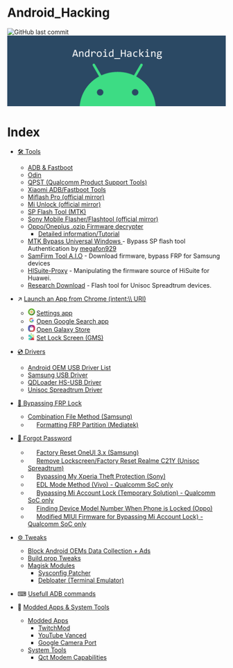 # Android_Hacking
![GitHub last commit](https://img.shields.io/github/last-commit/AzimsTech/Android_Hacking)
![Site cover](cover.png)

# Index
- [🛠 Tools](Tools)
    - [ADB & Fastboot](https://chocolatey.org/packages/adb)
    - [Odin](Tools/Odin3_v3.14.1.rar)
    - [QPST (Qualcomm Product Support Tools)](Tools/QPST_2.7.473.zip)
    - [Xiaomi ADB/Fastboot Tools](https://github.com/Szaki/XiaomiADBFastbootTools/releases)
    - [Miflash Pro (official mirror)](http://miuirom.xiaomi.com/rom/u1106245679/4.3.1129.28/miflash_pro-en-4.3.1129.28.zip)
    - [Mi Unlock (official mirror)](http://miuirom.xiaomi.com/rom/u1106245679/3.5.1108.44/miflash_unlock-en-3.5.1108.44.zip)
    - [SP Flash Tool (MTK)](Tools/SP_Flash_Tool_exe_Windows_v5.1916.00.000.zip)
    - [Sony Mobile Flasher/Flashtool (official mirror)](http://www.flashtool.net/downloads.php)
    - [Oppo/Oneplus .ozip Firmware decrypter](https://github.com/bkerler/oppo_ozip_decrypt)
        - [Detailed information/Tutorial](https://bkerler.github.io/reversing/2019/04/24/the-game-begins/)
    - [MTK Bypass Universal Windows ](https://megafon929.github.io/mtk) - Bypass SP flash tool Authentication by [megafon929](https://github.com/megafon929)
    - [SamFirm Tool A.I.O](https://forum.xda-developers.com/t/tool-samfirm-a-i-o-tools-firmware-downloader-mtp-bypass-frp.4210103/) - Download firmware, bypass FRP for Samsung devices
    - [HISuite-Proxy](https://github.com/ProfessorJTJ/HISuite-Proxy) - Manipulating the firmware source of HiSuite for Huawei.
    - [Research Download](Tools/RESEARCHDOWNLOAD_R21.0.0001.rar) - Flash tool for Unisoc Spreadtrum devices.

- ↗ [Launch an App from Chrome (intent:\\\ URI)](#)
  - <img src="./images/icon_settings.png" width="16px" height="16px"> [Settings app](intent://com.android.settings/#Intent;scheme=android-app;end)
  - <img src="./images/icon_google-search.png" width="16px" height="16px"> [Open Google Search app](intent://com.google.android.googlequicksearchbox/#Intent;scheme=android-app;end)
  - <img src="./images/icon_galaxy-store.png" width="16px" height="16px"> [Open Galaxy Store](intent://com.sec.android.app.samsungapps/#Intent;scheme=android-app;end)
  - <img src="./images/icon_gms.png" width="16px" height="16px"> [Set Lock Screen (GMS)](intent://com.google.android.gms/#Intent;scheme=promote_smartlock_scheme;end)

- [💿 Drivers](Drivers)
    - [Android OEM USB Driver List](https://developer.android.com/studio/run/oem-usb#Drivers)
    - [Samsung USB Driver](Drivers/SAMSUNG_USB_Driver_for_Mobile_Phones.exe)
    - [QDLoader HS-USB Driver](Drivers/QDLoader_HS-USB_Driver.zip)
    - [Unisoc Spreadtrum Driver](Drivers/Unisoc_Spreadtrum_Driver.rar) 
    <!-- - [MTK Android USB Driver](Drivers/MTK_Android_USB_Driver.zip) -->

- [🔑 Bypassing FRP Lock](Bypassing%20FRP%20Lock)
    -  [Combination File Method (Samsung)](Bypassing%20FRP%20Lock/Combination%20File%20Method%20(Samsung).md)
    - <img src="http://s2.googleusercontent.com/s2/favicons?domain_url=https://online.mediatek.com/Public%20Documents/Forms/AllItems.aspx" width="16px" height="16px"> [Formatting FRP Partition (Mediatek)](Bypassing%20FRP%20Lock/Mediatek.md)
-  [🔑 Forgot Password](Forgot%20password)
    - <img src="http://s2.googleusercontent.com/s2/favicons?domain_url=https://www.samsung.com/" width="16px" height="16px"> [Factory Reset OneUI 3.x (Samsung)](Forgot%20Password/Factory_Reset_OneUI3.x.md)
    - <img src="http://s2.googleusercontent.com/s2/favicons?domain_url=https://www.realme.com/" width="16px" height="16px"> [Remove Lockscreen/Factory Reset Realme C21Y (Unisoc Spreadtrum)](Forgot%20Password/Remove_Lockscreen_Realme_C21Y.md)
    - <img src="http://s2.googleusercontent.com/s2/favicons?domain_url=https://www.sonymobile.com/" width="16px" height="16px"> [Bypassing My Xperia Theft Protection (Sony)](Forgot%20Password/Bypassing_My_Xperia_Theft_Protection.md)
    - <img src="http://s2.googleusercontent.com/s2/favicons?domain_url=https://www.vivo.com/" width="16px" height="16px"> [EDL Mode Method (Vivo) - Qualcomm SoC only](Forgot%20Password/EDL%20Mode%20Method%20(Vivo).md)
    - <img src="http://s2.googleusercontent.com/s2/favicons?domain_url=https://www.mi.com/" width="16px" height="16px"> [Bypassing Mi Account Lock (Temporary Solution) - Qualcomm SoC only](http://forum.gsmdevelopers.com/useful-gsm-flash-tool-and-software/57113-mi-account-frp-userdata-qfil.html)
    - <img src="http://s2.googleusercontent.com/s2/favicons?domain_url=https://www.oppo.com/" width="16px" height="16px"> [Finding Device Model Number When Phone is Locked (Oppo)](Forgot%20Password/Find-device-model-number.md)
    - <img src="http://s2.googleusercontent.com/s2/favicons?domain_url=https://www.mi.com/" width="16px" height="16px"> [Modified MIUI Firmware for Bypassing Mi Account Lock) - Qualcomm SoC only](https://romadd.com/category/mi-account-bypass-without-vpn/)
- [⚙ Tweaks](Tweaks)
    - [Block Android OEMs Data Collection + Ads](Tweaks/Unified%20hosts.md)
    - [Build.prop Tweaks](Tweaks/Build.prop%20Tweaks.md)
    - [Magisk Modules](Tweaks/Magisk%20Modules/readme.md)
        - [Sysconfig Patcher](Tweaks/Magisk%20Modules/readme.md#Sysconfig-Patcher)
        - [Debloater (Terminal Emulator)](Tweaks/Magisk%20Modules/readme.md#debloater-terminal-emulator)

- ⌨ [Usefull ADB commands](Useful%20ADB%20Commands)
- 🔧 [Modded Apps & System Tools](Modded%20Apps%20&%20System%20Tools)
    - [Modded Apps](Modded%20Apps%20%26%20System%20Tools#Modded-Apps)
        - [TwitchMod](Modded%20Apps%20%26%20System%20Tools#TwitchMod)
        - [YouTube Vanced](Modded%20Apps%20%26%20System%20Tools#Youtube-Vanced)
        - [Google Camera Port](Modded%20Apps%20%26%20System%20Tools#Google-Camera-Port)
    - [System Tools](Modded%20Apps%20%26%20System%20Tools#System-Tools)
        - [Qct Modem Capabilities](Modded%20Apps%20%26%20System%20Tools#Qct-Modem-Capabilities)
<!--stackedit_data:
eyJoaXN0b3J5IjpbLTEwNDcwNTcyMDYsLTI5NDA0NzYwN119
-->